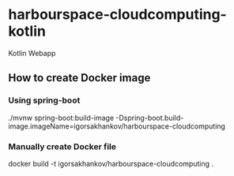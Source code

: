 # harbourspace-cloudcomputing-kotlin
Kotlin Webapp

## How to create Docker image

### Using spring-boot

./mvnw spring-boot:build-image -Dspring-boot.build-image.imageName=igorsakhankov/harbourspace-cloudcomputing

### Manually create Docker file

docker build -t igorsakhankov/harbourspace-cloudcomputing .
